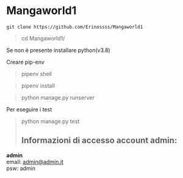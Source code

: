 # Mangaworld1
	git clone https://github.com/Erinossss/Mangaworld1

>	cd Mangaworld1/

Se non è presente installare python(v3.8)

Creare pip-env

>	pipenv shell

>	pipenv install

>	python manage.py runserver


Per eseguire i test

>	python manage.py test
>
>
>## Informazioni di accesso account admin:

**admin**  
email: admin@admin.it  
psw: admin  
  


